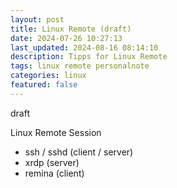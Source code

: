 ```yaml
---
layout: post
title: Linux Remote (draft)
date: 2024-07-26 10:27:13
last_updated: 2024-08-16 08:14:10
description: Tipps for Linux Remote 
tags: linux remote personalnote
categories: linux
featured: false
---
```


draft 

Linux Remote Session
- ssh / sshd (client / server)
- xrdp (server)
- remina (client)

